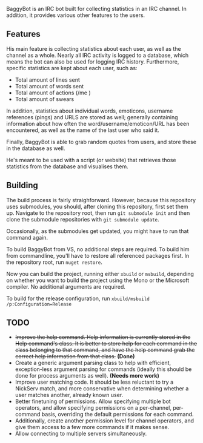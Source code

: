 
BaggyBot is an IRC bot built for collecting statistics in an IRC channel.
In addition, it provides various other features to the users.

Features
--------

His main feature is collecting statistics about each user, as well as the channel as a whole.
Nearly all IRC activity is logged to a database, which means the bot can also be used for logging IRC history.
Furthermore, specific statistics are kept about each user, such as:
 - Total amount of lines sent
 - Total amount of words sent
 - Total amount of actions (/me <action>)
 - Total amount of swears
 
In addition, statistics about individual words, emoticons, username references (pings) and URLS are stored as well; 
generally containing information about how often the word/username/emoticon/URL has been encountered,
as well as the name of the last user who said it.

Finally, BaggyBot is able to grab random quotes from users, and store these in the database as well.

He's meant to be used with a script (or website) that retrieves those statistics from the database and visualises them.

Building
--------
The build process is fairly straighforward. However, because this repository uses submodules,
you should, after cloning this repository, first set them up. Navigate to the repository root,
then run `git submodule init` and then clone the submodule repositories with `git submodule update`.

Occasionally, as the submodules get updated, you might have to run that command again.

To build BaggyBot from VS, no additional steps are required. To build him from commandline,
you'll have to restore all referenced packages first. In the repository root, run `nuget restore`.

Now you can build the project, running either `xbuild` or `msbuild`, depending on whether you want
to build the project using the Mono or the Microsoft compiler. No additional arguments are required.

To build for the release configuration, run `xbuild/msbuild /p:Configuration=Release`

TODO
--------

 - ~~Improve the help command. Help information is currently stored in the Help command's class.
   It is better to store help for each command in the class belonging to that command, and 
   have the help command grab the correct help information from that class.~~ **(Done)**
 - Create a generic argument parsing class to help with efficient, exception-less argument parsing
   for commands (ideally this should be done for process arguments as well). **(Needs more work)**
 - Improve user matching code. It should be less reluctant to try a NickServ match, and more conservative
   when determining whether a user matches another, already known user.
 - Better finetuning of permissions. Allow specifying multiple bot operators, and allow specifying permissions
   on a per-channel, per-command basis, overriding the default permissions for each command.
 - Additionally, create another permission level for channel operators, and give them access to a few more
   commands if it makes sense.
 - Allow connecting to multiple servers simultaneously.
